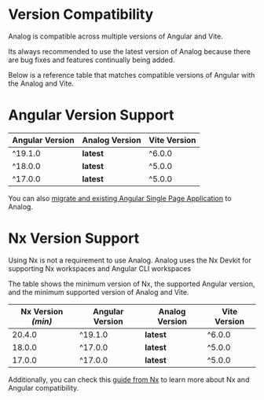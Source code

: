 # Version Compatibility

Analog is compatible across multiple versions of Angular and Vite.

Its always recommended to use the latest version of Analog because there are bug fixes and features continually being added.

Below is a reference table that matches compatible versions of Angular with the Analog and Vite.

# Angular Version Support

| Angular Version | Analog Version | Vite Version |
| --------------- | -------------- | ------------ |
| ^19.1.0         | **latest**     | ^6.0.0       |
| ^18.0.0         | **latest**     | ^5.0.0       |
| ^17.0.0         | **latest**     | ^5.0.0       |

You can also [migrate and existing Angular Single Page Application](/docs/guides/migrating) to Analog.

# Nx Version Support

Using Nx is not a requirement to use Analog. Analog uses the Nx Devkit for supporting Nx workspaces and Angular CLI workspaces

The table shows the minimum version of Nx, the supported Angular version, and the minimum supported version of Analog and Vite.

| Nx Version _(min)_ | Angular Version | Analog Version | Vite Version |
| ------------------ | --------------- | -------------- | ------------ |
| 20.4.0             | ^19.1.0         | **latest**     | ^6.0.0       |
| 18.0.0             | ^17.0.0         | **latest**     | ^5.0.0       |
| 17.0.0             | ^17.0.0         | **latest**     | ^5.0.0       |

Additionally, you can check this [guide from Nx](https://nx.dev/packages/angular/documents/angular-nx-version-matrix)
to learn more about Nx and Angular compatibility.
